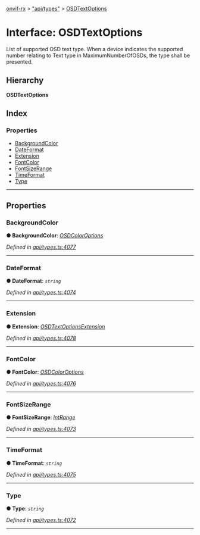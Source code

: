 [onvif-rx](../README.md) > ["api/types"](../modules/_api_types_.md) > [OSDTextOptions](../interfaces/_api_types_.osdtextoptions.md)

# Interface: OSDTextOptions

List of supported OSD text type. When a device indicates the supported number relating to Text type in MaximumNumberOfOSDs, the type shall be presented.

## Hierarchy

**OSDTextOptions**

## Index

### Properties

* [BackgroundColor](_api_types_.osdtextoptions.md#backgroundcolor)
* [DateFormat](_api_types_.osdtextoptions.md#dateformat)
* [Extension](_api_types_.osdtextoptions.md#extension)
* [FontColor](_api_types_.osdtextoptions.md#fontcolor)
* [FontSizeRange](_api_types_.osdtextoptions.md#fontsizerange)
* [TimeFormat](_api_types_.osdtextoptions.md#timeformat)
* [Type](_api_types_.osdtextoptions.md#type)

---

## Properties

<a id="backgroundcolor"></a>

###  BackgroundColor

**● BackgroundColor**: *[OSDColorOptions](_api_types_.osdcoloroptions.md)*

*Defined in [api/types.ts:4077](https://github.com/patrickmichalina/onvif-rx/blob/d62cee9/src/api/types.ts#L4077)*

___
<a id="dateformat"></a>

###  DateFormat

**● DateFormat**: *`string`*

*Defined in [api/types.ts:4074](https://github.com/patrickmichalina/onvif-rx/blob/d62cee9/src/api/types.ts#L4074)*

___
<a id="extension"></a>

###  Extension

**● Extension**: *[OSDTextOptionsExtension](_api_types_.osdtextoptionsextension.md)*

*Defined in [api/types.ts:4078](https://github.com/patrickmichalina/onvif-rx/blob/d62cee9/src/api/types.ts#L4078)*

___
<a id="fontcolor"></a>

###  FontColor

**● FontColor**: *[OSDColorOptions](_api_types_.osdcoloroptions.md)*

*Defined in [api/types.ts:4076](https://github.com/patrickmichalina/onvif-rx/blob/d62cee9/src/api/types.ts#L4076)*

___
<a id="fontsizerange"></a>

###  FontSizeRange

**● FontSizeRange**: *[IntRange](_api_types_.intrange.md)*

*Defined in [api/types.ts:4073](https://github.com/patrickmichalina/onvif-rx/blob/d62cee9/src/api/types.ts#L4073)*

___
<a id="timeformat"></a>

###  TimeFormat

**● TimeFormat**: *`string`*

*Defined in [api/types.ts:4075](https://github.com/patrickmichalina/onvif-rx/blob/d62cee9/src/api/types.ts#L4075)*

___
<a id="type"></a>

###  Type

**● Type**: *`string`*

*Defined in [api/types.ts:4072](https://github.com/patrickmichalina/onvif-rx/blob/d62cee9/src/api/types.ts#L4072)*

___

